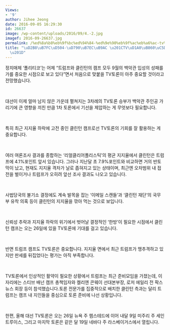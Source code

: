 ```yaml
---
Views:
- '9'
author: Jihee Jeong
date: 2016-09-05 16:29:30
id: 26637
image: /wp-content/uploads/2016/09/4.-2.jpg
imagef: 2016-09-26637.jpg
permalink: /%ed%8a%b8%eb%9f%bc%ed%94%84-%ed%9e%90%eb%9f%ac%eb%a6%ac-tv%ed%86%a0%eb%a1%a0%ec%97%90-%ec%82%ac%ed%99%9c/
title: "\uD2B8\uB7FC\uD504-\uD790\uB7EC\uB9AC \u201CTV\uD1A0\uB860\uC5D0 \uC0AC\uD65C\
  \u201D"
---
```


정치매체 ‘폴리티코’는 어제 “트럼프와 클린턴의 캠프 모두 9월의 백악관 입성의 성패를 가를 중요한 시점으로 보고 있다”면서 처음으로 맞붙을 TV토론이 아주 중요할 것이라고 전망했습니다.

&nbsp;

대선이 이제 얼마 남지 않은 가운데 펼쳐지는 3차례의 TV토론 승부가 백악관 주인공 가리기에 큰 영향을 끼친 만큼 1차 토론에서 기선을 제압하는 게 무엇보다 필요합니다.

&nbsp;

특히 최근 지지율 하락에 고전 중인 클린턴 캠프로선 TV토론의 기회를 잘 활용하는 게 중요합니다.

&nbsp;

여러 여론조사 결과를 종합하는 ‘리얼클리어폴리스틱’의 평균 지지율에서 클린턴은 트럼프에 4.1%포인트 앞서 있습니다. 그러나 지난달 초 7.9%포인트와 비교하면 거의 반토막이 났고, 현재도 지지율 격차가 날로 좁혀지고 있는 상태이며, 최근엔 오차범위 내 접전을 벌이거나 트럼프가 오히려 앞선 조사 결과도 나오고 있습니다.

&nbsp;

사법당국의 불기소 결정에도 계속 발목을 잡는 ‘이메일 스캔들’과 ‘클린턴 재단’의 국무부 유착 의혹 등이 클린턴의 지지율을 깎아 먹는 것으로 보입니다.

&nbsp;

신뢰성 추락과 지지율 하락의 위기에서 벗어날 결정적인 ‘한방’이 필요한 시점에서 클린턴 캠프는 오는 26일에 있을 TV토론에 기대를 걸고 있습니다.

&nbsp;

반면 트럼프 캠프도 TV토론은 중요합니다. 지지율 면에서 최근 트럼프가 맹추격하고 있지만 판세를 뒤집었다는 평가는 아직 부족합니다.

&nbsp;

TV토론에서 인상적인 활약이 필요한 상황에서 트럼프는 최근 준비모임을 가졌는데, 이 자리에는 스티브 배넌 캠프 총책임자와 켈리엔 콘웨이 선대본부장, 로저 에일리 전 팍스뉴스 회장 등이 참석했습니다.토론 전문가를 집중적으로 배치한 클린턴 측과는 달리 트럼프는 캠프 내 지인들을 중심으로 토론 준비에 나선 상황입니다.

&nbsp;

한편, 올해 대선 TV토론은 오는 26일 뉴욕 주 헴스테드에 이어 내달 9일 미주리 주 세인트루이스, 그리고 마지막 토론은 같은 달 19일 네바다 주 라스베이거스에서 열립니다.